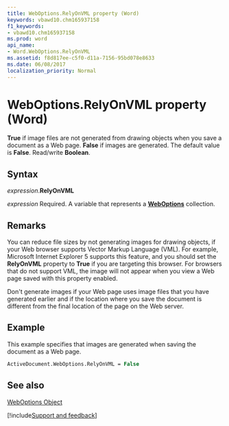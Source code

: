 ```yaml
---
title: WebOptions.RelyOnVML property (Word)
keywords: vbawd10.chm165937158
f1_keywords:
- vbawd10.chm165937158
ms.prod: word
api_name:
- Word.WebOptions.RelyOnVML
ms.assetid: f8d817ee-c5f0-d11a-7156-95bd078e8633
ms.date: 06/08/2017
localization_priority: Normal
---
```



# WebOptions.RelyOnVML property (Word)

 **True** if image files are not generated from drawing objects when you save a document as a Web page. **False** if images are generated. The default value is **False**. Read/write **Boolean**.


## Syntax

_expression_.**RelyOnVML**

_expression_ Required. A variable that represents a **[WebOptions](Word.WebOptions.md)** collection.


## Remarks

You can reduce file sizes by not generating images for drawing objects, if your Web browser supports Vector Markup Language (VML). For example, Microsoft Internet Explorer 5 supports this feature, and you should set the  **RelyOnVML** property to **True** if you are targeting this browser. For browsers that do not support VML, the image will not appear when you view a Web page saved with this property enabled.

Don't generate images if your Web page uses image files that you have generated earlier and if the location where you save the document is different from the final location of the page on the Web server.


## Example

This example specifies that images are generated when saving the document as a Web page.


```vb
ActiveDocument.WebOptions.RelyOnVML = False
```


## See also


[WebOptions Object](Word.WebOptions.md)

[!include[Support and feedback](~/includes/feedback-boilerplate.md)]